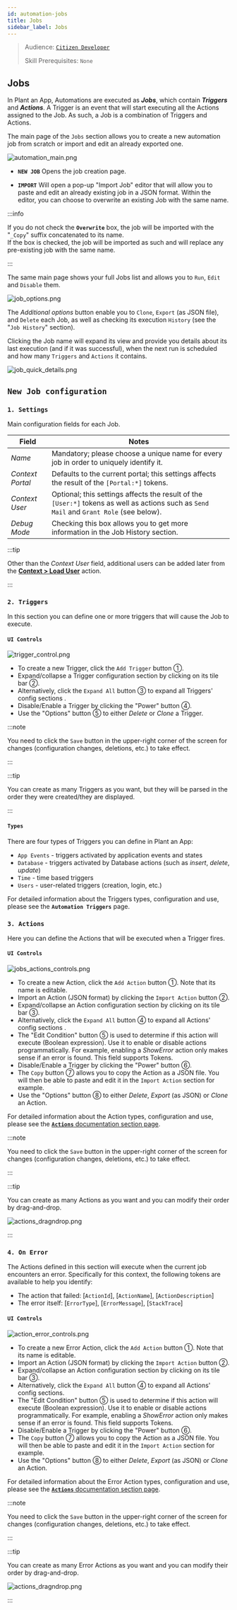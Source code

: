 ```yaml
---
id: automation-jobs
title: Jobs
sidebar_label: Jobs
---
```


> Audience: [`Citizen Developer`](/docs/audience#citizen-developers)
>
> Skill Prerequisites: `None`

## Jobs

In Plant an App, Automations are executed as ***Jobs***, which contain ***Triggers*** and ***Actions***. A Trigger is an event that will start executing all the Actions assigned to the Job. As such, a Job is a combination of Triggers and Actions.

The main page of the `Jobs` section allows you to create a new automation job from scratch or import and edit an already exported one.

<img src="/img/automation_main.png" alt="automation_main.png"></img>

- **`NEW JOB`** 
Opens the job creation page.

- **`IMPORT`** 
Will open a pop-up "Import Job" editor that will allow you to paste and edit an already existing job in a JSON format. Within the editor, you can choose to overwrite an existing Job with the same name.

:::info

If you do not check the **`Overwrite`** box, the job will be imported with the "`_Copy`" suffix concatenated to its name.<br />
If the box is checked, the job will be imported as such and will replace any pre-existing job with the same name.

:::

The same main page shows your full Jobs list and allows you to `Run`, `Edit` and `Disable` them.

<img src="/img/job_options.png" alt="job_options.png"></img>

The *Additional options* button enable you to `Clone`, `Export` (as JSON file), and `Delete` each Job, as well as checking its execution `History` (see the "`Job History`" section).

Clicking the Job name will expand its view and provide you details about its last execution (and if it was successful), when the next run is scheduled and how many `Triggers` and `Actions` it contains.

<img src="/img/job_quick_details.png" alt="job_quick_details.png"></img>

## `New Job configuration`

### `1. Settings`

Main configuration fields for each Job.

|Field|Notes|
|---|---|
|*Name*|Mandatory; please choose a unique name for every job in order to uniquely identify it.|
|*Context Portal*|Defaults to the current portal; this settings affects the result of the `[Portal:*]` tokens.|
|*Context User*|Optional; this settings affects the result of the `[User:*]` tokens as well as actions such as `Send Mail` and `Grant Role` (see below).|
|*Debug Mode*|Checking this box allows you to get more information in the Job History section.|

:::tip

Other than the *Context User* field, additional users can be added later from the <a href="https://learn.plantanapp.com/docs/actions/load-user" target="_blank">**Context > Load User**</a> action.

:::

### `2. Triggers`

In this section you can define one or more triggers that will cause the Job to execute. 

#### `UI Controls`

<img src="/img/trigger_control.png" alt="trigger_control.png"></img>

- To create a new Trigger, click the `Add Trigger` button ①.
- Expand/collapse a Trigger configuration section by clicking on its tile bar ②.
- Alternatively, click the `Expand All` button ③ to expand all Triggers' config sections .
- Disable/Enable a Trigger by clicking the "Power" button ④.
- Use the "Options" button ⑤ to either *Delete* or *Clone* a Trigger.

:::note

You need to click the `Save` button in the upper-right corner of the screen for changes (configuration changes, deletions, etc.) to take effect.

:::

:::tip

You can create as many Triggers as you want, but they will be parsed in the order they were created/they are displayed.

:::

#### `Types`
There are four types of Triggers you can define in Plant an App:
- `App Events` - triggers activated by application events and states
- `Database` - triggers activated by Database actions (such as *insert*, *delete*, *update*)
- `Time` - time based triggers
- `Users` - user-related triggers (creation, login, etc.) 

For detailed information about the Triggers types, configuration and use, please see the **`Automation Triggers`** page.


### `3. Actions`
Here you can define the Actions that will be executed when a Trigger fires.

#### `UI Controls`
<img src="/img/jobs_actions_controls.png" alt="jobs_actions_controls.png"></img>

- To create a new Action, click the `Add Action` button ①. Note that its name is editable.
- Import an Action (JSON format) by clicking the `Import Action` button ②.
- Expand/collapse an Action configuration section by clicking on its tile bar ③.
- Alternatively, click the `Expand All` button ④ to expand all Actions' config sections .
- The "Edit Condition" button ⑤ is used to determine if this action will execute (Boolean expression). Use it to enable or disable actions programmatically. For example, enabling a *ShowError* action only makes sense if an error is found. This field supports Tokens.
- Disable/Enable a Trigger by clicking the "Power" button ⑥.
- The `Copy` button ⑦ allows you to copy the Action as a JSON file. You will then be able to paste and edit it in the `Import Action` section for example.
- Use the "Options" button ⑧ to either *Delete*, *Export* (as JSON) or *Clone* an Action.

For detailed information about the Action types, configuration and use, please see the <a href="https://learn.plantanapp.com/docs/faq" target="_blank">**`Actions`** documentation section page</a>.

:::note

You need to click the `Save` button in the upper-right corner of the screen for changes (configuration changes, deletions, etc.) to take effect.

:::

:::tip

You can create as many Actions as you want and you can modify their order by drag-and-drop.

<img src="/img/actions_dragndrop.png" alt="actions_dragndrop.png"></img>

:::

### `4. On Error`
The Actions defined in this section will execute when the current job encounters an error. Specifically for this context, the following tokens are available to help you identify:
- The action that failed: [`ActionId`], [`ActionName`], [`ActionDescription`]
- The error itself: [`ErrorType`], [`ErrorMessage`], [`StackTrace`]

#### `UI Controls`
<img src="/img/action_error_controls.png" alt="action_error_controls.png"></img>

- To create a new Error Action, click the `Add Action` button ①. Note that its name is editable.
- Import an Action (JSON format) by clicking the `Import Action` button ②.
- Expand/collapse an Action configuration section by clicking on its tile bar ③.
- Alternatively, click the `Expand All` button ④ to expand all Actions' config sections.
- The "Edit Condition" button ⑤ is used to determine if this action will execute (Boolean expression). Use it to enable or disable actions programmatically. For example, enabling a *ShowError* action only makes sense if an error is found. This field supports Tokens.
- Disable/Enable a Trigger by clicking the "Power" button ⑥.
- The `Copy` button ⑦ allows you to copy the Action as a JSON file. You will then be able to paste and edit it in the `Import Action` section for example.
- Use the "Options" button ⑧ to either *Delete*, *Export* (as JSON) or *Clone* an Action.

For detailed information about the Error Action types, configuration and use, please see the <a href="https://learn.plantanapp.com/docs/faq" target="_blank">**`Actions`** documentation section page</a>.

:::note

You need to click the `Save` button in the upper-right corner of the screen for changes (configuration changes, deletions, etc.) to take effect.

:::

:::tip

You can create as many Error Actions as you want and you can modify their order by drag-and-drop.

<img src="/img/actions_dragndrop.png" alt="actions_dragndrop.png"></img>

:::